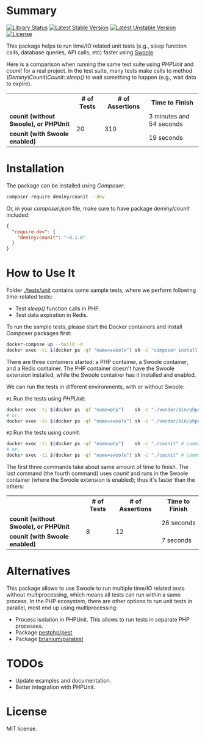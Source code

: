 # Summary
[![Library Status](https://github.com/deminy/counit/workflows/Unit%20Tests/badge.svg)](https://github.com/deminy/counit/actions)
[![Latest Stable Version](https://poser.pugx.org/deminy/counit/v/stable.svg)](https://packagist.org/packages/deminy/counit)
[![Latest Unstable Version](https://poser.pugx.org/deminy/counit/v/unstable.svg)](https://packagist.org/packages/deminy/counit)
[![License](https://poser.pugx.org/deminy/counit/license.svg)](https://packagist.org/packages/deminy/counit)

This package helps to run time/IO related unit tests (e.g., sleep function calls, database queries, API calls, etc) faster using [Swoole](https://github.com/swoole).

Here is a comparison when running the same test suite using _PHPUnit_ and _counit_ for a real project. In the test suite,
many tests make calls to method _\Deminy\Counit\Counit::sleep()_ to wait something to happen (e.g., wait data to expire).

<table>
  <tr>
    <th>&nbsp;</th>
    <th># of Tests</th>
    <th># of Assertions</th>
    <th>Time to Finish</th>
  </tr>
  <tr>
    <td><strong>counit (without Swoole), or PHPUnit</strong></td>
    <td rowspan="2">20</td>
    <td rowspan="2">310</td>
    <td>3 minutes and 54 seconds</td>
  </tr>
  <tr>
    <td><strong>counit (with Swoole enabled)</strong></td>
    <td>19 seconds</td>
  </tr>
</table>

# Installation

The package can be installed using _Composer_:

```bash
composer require deminy/counit --dev
```

Or, in your _composer.json_ file, make sure to have package _deminy/counit_ included:

```json
{
  "require-dev": {
    "deminy/counit": "~0.1.0"
  }
}
```

# How to Use It

Folder [./tests/unit](https://github.com/deminy/counit/tree/master/tests/unit) contains some sample tests, where we
perform following time-related tests:

* Test _sleep()_ function calls in PHP.
* Test data expiration in Redis.

To run the sample tests, please start the Docker containers and install Composer packages first:

```bash
docker-compose up --build -d
docker exec -ti $(docker ps -qf "name=swoole") sh -c "composer install -n"
```

There are three containers started: a PHP container, a Swoole container, and a Redis container. The PHP container doesn't
have the Swoole extension installed, while the Swoole container has it installed and enabled.

We can run the tests in different environments, with or without Swoole:

`#1` Run the tests using _PHPUnit_:

```bash
docker exec -ti $(docker ps -qf "name=php")    sh -c "./vendor/bin/phpunit" # command 1.
# or,
docker exec -ti $(docker ps -qf "name=swoole") sh -c "./vendor/bin/phpunit" # command 2.
```

`#2` Run the tests using _counit_:

```bash
docker exec -ti $(docker ps -qf "name=php")    sh -c "./counit" # command 3
# or,
docker exec -ti $(docker ps -qf "name=swoole") sh -c "./counit" # command 4
```

The first three commands take about same amount of time to finish. The last command (the fourth command) uses _counit_
and runs in the Swoole container (where the Swoole extension is enabled); thus it's faster than the others:

<table>
  <tr>
    <th>&nbsp;</th>
    <th># of Tests</th>
    <th># of Assertions</th>
    <th>Time to Finish</th>
  </tr>
  <tr>
    <td><strong>counit (without Swoole), or PHPUnit</strong></td>
    <td rowspan="2">8</td>
    <td rowspan="2">12</td>
    <td>26 seconds</td>
  </tr>
  <tr>
    <td><strong>counit (with Swoole enabled)</strong></td>
    <td>7 seconds</td>
  </tr>
</table>

# Alternatives

This package allows to use Swoole to run multiple time/IO related tests without multiprocessing, which means all tests
can run within a same process. In the PHP ecosystem, there are other options to run unit tests in parallel, most end up
using multiprocessing:

* Process isolation in PHPUnit. This allows to run tests in separate PHP processes.
* Package [pestphp/pest](https://pestphp.com)
* Package [brianium/paratest](https://github.com/paratestphp/paratest)

# TODOs

* Update examples and documentation.
* Better integration with PHPUnit.

# License

MIT license.
